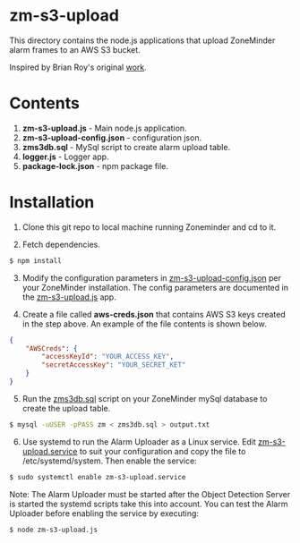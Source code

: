 # zm-s3-upload
This directory contains the node.js applications that upload ZoneMinder alarm frames to an AWS S3 bucket.

Inspired by Brian Roy's original [work](https://github.com/briantroy/Zoneminder-Alert-Image-Upload-to-Amazon-S3).

# Contents
1. **zm-s3-upload.js** - Main node.js application.
2. **zm-s3-upload-config.json** - configuration json.
3. **zms3db.sql** - MySql script to create alarm upload table.
4. **logger.js** - Logger app.
5. **package-lock.json** - npm package file.

# Installation
1. Clone this git repo to local machine running Zoneminder and cd to it.

2. Fetch dependencies.
```bash
$ npm install
```

3. Modify the configuration parameters in [zm-s3-upload-config.json](https://github.com/goruck/smart-zoneminder/blob/master/zm-s3-upload/zm-s3-upload-config.json) per your ZoneMinder installation. The config parameters are documented in the [zm-s3-upload.js](https://github.com/goruck/smart-zoneminder/blob/master/zm-s3-upload/zm-s3-upload.js) app.

4. Create a file called **aws-creds.json** that contains AWS S3 keys created in the step above. An example of the file contents is shown below.
```json
{
    "AWSCreds": {
        "accessKeyId": "YOUR_ACCESS_KEY",
        "secretAccessKey": "YOUR_SECRET_KET"
    }
}
```

5. Run the [zms3db.sql](https://github.com/goruck/smart-zoneminder/blob/master/zm-s3-upload/zms3db.sql) script on your ZoneMinder mySql database to create the upload table.
```bash
$ mysql -uUSER -pPASS zm < zms3db.sql > output.txt
```

6. Use systemd to run the Alarm Uploader as a Linux service. Edit [zm-s3-upload.service](../scripts/zm-s3-upload.service) to suit your configuration and copy the file to /etc/systemd/system. Then enable the service:
```bash
$ sudo systemctl enable zm-s3-upload.service
```

Note: The Alarm Uploader must be started after the Object Detection Server is started the systemd scripts take this into account. You can test the Alarm Uploader before enabling the service by executing:
```bash
$ node zm-s3-upload.js
```
